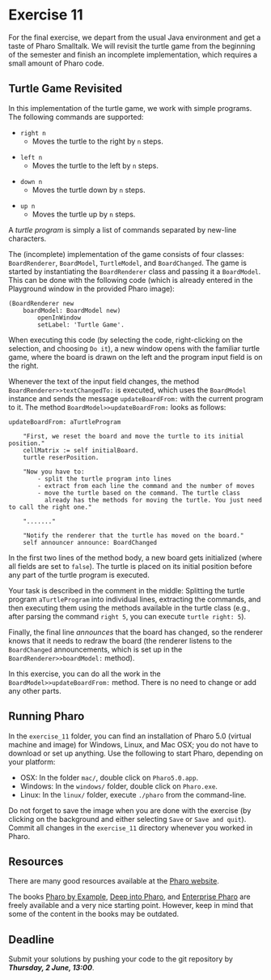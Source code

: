 # Exercise 11

For the final exercise, we depart from the usual Java environment and get a 
taste of Pharo Smalltalk. We will revisit the turtle game from the beginning 
of the semester and finish an incomplete implementation, which requires a 
small amount of Pharo code.

## Turtle Game Revisited

In this implementation of the turtle game, we work with simple programs. The 
following commands are supported:

* `right n`
	* Moves the turtle to the right by `n` steps.
- `left n`
	- Moves the turtle to the left by `n` steps.
* `down n`
	* Moves the turtle down by `n` steps.
- `up n`
	- Moves the turtle up by `n` steps.

A *turtle program* is simply a list of commands separated by new-line 
characters.

The (incomplete) implementation of the game consists of four classes: 
`BoardRenderer`, `BoardModel`, `TurtleModel`, and `BoardChanged`. The game is 
started by instantiating the `BoardRenderer` class and passing it a 
`BoardModel`. This can be done with the following code (which is already 
entered in the Playground window in the provided Pharo image):
```
(BoardRenderer new
	boardModel: BoardModel new)
		openInWindow
		setLabel: 'Turtle Game'.
```
When executing this code (by selecting the code, right-clicking on the 
selection, and choosing `Do it`), a new window opens with the familiar turtle 
game, where the board is drawn on the left and the program input field is on 
the right.

Whenever the text of the input field changes, the method 
`BoardRenderer>>textChangedTo:` is executed, which uses the `BoardModel` 
instance and sends the message `updateBoardFrom:` with the current program to 
it. The method `BoardModel>>updateBoardFrom:` looks as follows:
```
updateBoardFrom: aTurtleProgram

	"First, we reset the board and move the turtle to its initial position."
	cellMatrix := self initialBoard.
	turtle reserPosition.

	"Now you have to:
		- split the turtle program into lines
		- extract from each line the command and the number of moves
		- move the turtle based on the command. The turtle class 
		  already has the methods for moving the turtle. You just need to call the right one."
	
	"......."

	"Notify the renderer that the turtle has moved on the board."
	self announcer announce: BoardChanged
```
In the first two lines of the method body, a new board gets initialized (where 
all fields are set to `false`). The turtle is placed on its initial position 
before any part of the turtle program is executed.

Your task is described in the comment in the middle: Splitting the turtle 
program `aTurtleProgram` into individual lines, extracting the commands, and 
then executing them using the methods available in the turtle class (e.g., 
after parsing the command `right 5`, you can execute `turtle right: 5`).

Finally, the final line *announces* that the board has changed, so the 
renderer knows that it needs to redraw the board (the renderer listens to the 
`BoardChanged` announcements, which is set up in the 
`BoardRenderer>>boardModel:` method).

In this exercise, you can do all the work in the 
`BoardModel>>updateBoardFrom:` method. There is no need to change or add any 
other parts.

## Running Pharo

In the `exercise_11` folder, you can find an installation of Pharo 5.0 
(virtual machine and image) for Windows, Linux, and Mac OSX; you do not have 
to download or set up anything. Use the following to start Pharo, depending on 
your platform:
- OSX: In the folder `mac/`, double click on `Pharo5.0.app`.
- Windows: In the `windows/` folder, double click on `Pharo.exe`.
- Linux: In the `linux/` folder, execute `./pharo` from the command-line.

Do not forget to save the image when you are done with the exercise (by 
clicking on the background and either selecting `Save` or `Save and quit`). 
Commit all changes in the `exercise_11` directory whenever you worked in 
Pharo.


## Resources

There are many good resources available at the [Pharo 
website](http://pharo.org/).

The books [Pharo by Example](http://files.pharo.org/books/pharo-by-example/), 
[Deep into Pharo](http://files.pharo.org/books/deep-into-pharo/), and 
[Enterprise Pharo](http://files.pharo.org/books/enterprise-pharo/) are freely 
available and a very nice starting point. However, keep in mind that some of 
the content in the books may be outdated.


## Deadline

Submit your solutions by pushing your code to the git repository by
___Thursday, 2 June, 13:00___.
